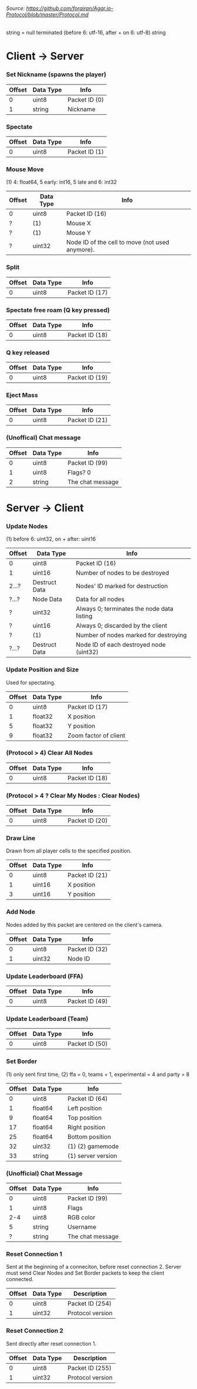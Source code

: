 ###### Source: https://github.com/forairan/Agar.io-Protocol/blob/master/Protocol.md

string = null terminated (before 6: utf-16, after + on 6: utf-8) string

# Client -> Server

### Set Nickname (spawns the player)
| Offset | Data Type | Info
|--------|-----------|-----------------
| 0      | uint8     | Packet ID (0)
| 1      | string    | Nickname

### Spectate
| Offset | Data Type | Info
|--------|-----------|-----------------
| 0      | uint8     | Packet ID (1)

### Mouse Move
(1) 4: float64, 5 early: int16, 5 late and 6: int32

| Offset | Data Type            | Info
|--------|----------------------|-----------------
| 0      | uint8                | Packet ID (16)
| ?      | (1)                  | Mouse X
| ?      | (1)                  | Mouse Y
| ?     | uint32               | Node ID of the cell to move (not used anymore).

### Split
| Offset | Data Type | Info
|--------|-----------|-----------------
| 0      | uint8     | Packet ID (17)

### Spectate free roam (Q key pressed)
| Offset | Data Type | Info
|--------|-----------|-----
| 0      | uint8     | Packet ID (18)

### Q key released
| Offset | Data Type | Info
|--------|-----------|-----
| 0      | uint8     | Packet ID (19)

### Eject Mass
| Offset | Data Type | Info
|--------|-----------|-----------------
| 0      | uint8     | Packet ID (21)

### (Unoffical) Chat message
| Offset | Data Type | Info
|--------|-----------|-----
| 0      | uint8     | Packet ID (99)
| 1      | uint8     | Flags? 0
| 2      | string    | The chat message

# Server -> Client

### Update Nodes
(1) before 6: uint32, on + after: uint16

| Offset | Data Type     | Info
|--------|---------------|-----------------
| 0      | uint8         | Packet ID (16)
| 1      | uint16        | Number of nodes to be destroyed
| 2...?  | Destruct Data | Nodes' ID marked for destruction
| ?...?  | Node Data     | Data for all nodes
| ?      | uint32        | Always 0; terminates the node data listing
| ?      | uint16        | Always 0; discarded by the client
| ?      | (1)           | Number of nodes marked for destroying
| ?...?  | Destruct Data | Node ID of each destroyed node (uint32)

### Update Position and Size
Used for spectating.

| Offset | Data Type | Info
|--------|-----------|-----
| 0      | uint8     | Packet ID (17)
| 1      | float32   | X position
| 5      | float32   | Y position
| 9      | float32   | Zoom factor of client

### (Protocol > 4) Clear All Nodes
| Offset | Data Type | Info
|--------|-----------|-----
| 0      | uint8     | Packet ID (18)

### (Protocol > 4 ? Clear My Nodes : Clear Nodes)
| Offset | Data Type | Info
|--------|-----------|-----
| 0      | uint8     | Packet ID (20)

### Draw Line
Drawn from all player cells to the specified position.

| Offset | Data Type | Info
|--------|-----------|-----
| 0      | uint8     | Packet ID (21)
| 1      | uint16    | X position
| 3      | uint16    | Y position

### Add Node
Nodes added by this packet are centered on the client's camera.

| Offset | Data Type | Info
|--------|-----------|-----
| 0      | uint8     | Packet ID (32)
| 1      | uint32    | Node ID

### Update Leaderboard (FFA)
| Offset | Data Type | Info
|--------|-----------|-----
| 0      | uint8     | Packet ID (49)

### Update Leaderboard (Team)
| Offset | Data Type | Info
|--------|-----------|-----
| 0      | uint8     | Packet ID (50)

### Set Border
(1) only sent first time, (2) ffa = 0, teams = 1, experimental = 4 and party = 8

| Offset | Data Type | Info
|--------|-----------|-----------------
| 0      | uint8     | Packet ID (64)
| 1      | float64   | Left position
| 9      | float64   | Top position
| 17     | float64   | Right position
| 25     | float64   | Bottom position
| 32     | uint32    | (1) (2) gamemode
| 33     | string    | (1) server version

### (Unofficial) Chat Message
| Offset | Data Type | Info
|--------|-----------|-----
| 0      | uint8     | Packet ID (99)
| 1      | uint8     | Flags
| 2-4    | uint8     | RGB color
| 5      | string    | Username
| ?      | string    | The chat message

### Reset Connection 1
Sent at the beginning of a conneciton, before reset connection 2. Server must send Clear Nodes and Set Border packets to keep the client connected.

| Offset | Data Type | Description
|--------|-----------|-----------------
| 0      | uint8     | Packet ID (254)
| 1      | uint32    | Protocol version

### Reset Connection 2
Sent directly after reset connection 1.

| Offset | Data Type | Description
|--------|-----------|-----------------
| 0      | uint8     | Packet ID (255)
| 1      | uint32    | Protocol version
